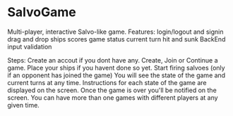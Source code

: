 # SalvoGame
Multi-player, interactive Salvo-like game.
Features:
  login/logout and signin
  drag and drop ships
  scores
  game status
  current turn
  hit and sunk
  BackEnd input validation

Steps:
Create an accout if you dont have any.
Create, Join or Continue a game.
Place your ships if you havent done so yet.
Start firing salvoes (only if an opponent has joined the game)
You will see the state of the game and current turns at any time.
Instructions for each state of the game are displayed on the screen.
Once the game is over you'll be notified on the screen.
You can have more than one games with different players at any given time.